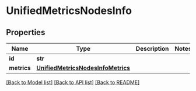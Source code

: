 # UnifiedMetricsNodesInfo

## Properties
Name | Type | Description | Notes
------------ | ------------- | ------------- | -------------
**id** | **str** |  | 
**metrics** | [**UnifiedMetricsNodesInfoMetrics**](UnifiedMetricsNodesInfoMetrics.md) |  | 

[[Back to Model list]](../README.md#documentation-for-models) [[Back to API list]](../README.md#documentation-for-api-endpoints) [[Back to README]](../README.md)


